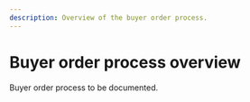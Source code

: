 ```yaml
---
description: Overview of the buyer order process.
---
```


# Buyer order process overview

Buyer order process to be documented.

